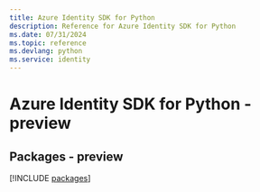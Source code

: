 ```yaml
---
title: Azure Identity SDK for Python
description: Reference for Azure Identity SDK for Python
ms.date: 07/31/2024
ms.topic: reference
ms.devlang: python
ms.service: identity
---
```

# Azure Identity SDK for Python - preview
## Packages - preview
[!INCLUDE [packages](identity-index.md)]